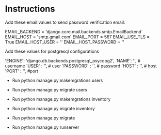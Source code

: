 # Instructions

Add these email values to send password verification email:

EMAIL_BACKEND = 'django.core.mail.backends.smtp.EmailBackend'
EMAIL_HOST = 'smtp.gmail.com'
EMAIL_PORT = 587
EMAIL_USE_TLS = True
EMAIL_HOST_USER = ''
EMAIL_HOST_PASSWORD = ''


Add these values for postgresql configurations

'ENGINE': 'django.db.backends.postgresql_psycopg2',
'NAME': '', # username
'USER' : '', # user
'PASSWORD' : '', # password
'HOST' : '', # host
'PORT' : '', #port


- Run python manage.py makemgrations users
- Run python manage.py migrate users
- Run python manage.py makemgrations inventory
- Run python manage.py migrate inventory
- Run python manage.py migrate

- Run python manage.py runserver
